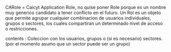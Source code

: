 CARole = Caicyt Application Role, no quise poner Role porque es un nombre muy generico candidato a tener conflicto en el futuro. Un Rol es un objeto que permite agrupar cualquier combinacion de usuarios individuales, grupos o sectores, los cuales compartiran un determinado nivel de acceso o restricciones.

contents :	Coleccion con los usuarios, grupos o (si es necesario) sectores. (por el momento asumo que un sector puede ser un grupo)